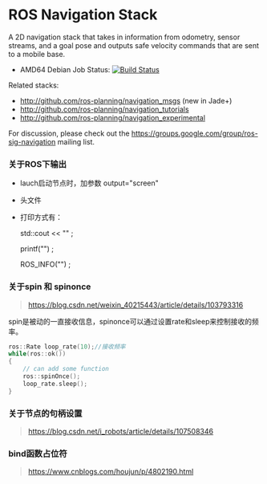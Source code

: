 ROS Navigation Stack
====================

A 2D navigation stack that takes in information from odometry, sensor
streams, and a goal pose and outputs safe velocity commands that are sent
to a mobile base.

 * AMD64 Debian Job Status: [![Build Status](http://build.ros.org/buildStatus/icon?job=Mbin_uB64__navigation__ubuntu_bionic_amd64__binary)](http://build.ros.org/job/Mbin_uB64__navigation__ubuntu_bionic_amd64__binary/)

Related stacks:

 * http://github.com/ros-planning/navigation_msgs (new in Jade+)
 * http://github.com/ros-planning/navigation_tutorials
 * http://github.com/ros-planning/navigation_experimental

For discussion, please check out the
https://groups.google.com/group/ros-sig-navigation mailing list.

### 关于ROS下输出

* lauch启动节点时，加参数 output="screen"

* 头文件

* 打印方式有：

  std::cout << "" ;

  printf("") ;

  ROS_INFO("") ;
  
### 关于spin 和 spinonce

> https://blog.csdn.net/weixin_40215443/article/details/103793316

spin是被动的一直接收信息，spinonce可以通过设置rate和sleep来控制接收的频率。

```c++
ros::Rate loop_rate(10);//接收频率
while(ros::ok())
{
	// can add some function
    ros::spinOnce();
    loop_rate.sleep();
}
```

### 关于节点的句柄设置

>  https://blog.csdn.net/i_robots/article/details/107508346


### bind函数占位符


>  https://www.cnblogs.com/houjun/p/4802190.html
